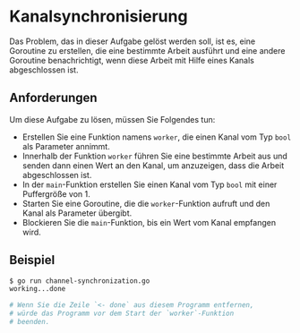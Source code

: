 # Kanalsynchronisierung

Das Problem, das in dieser Aufgabe gelöst werden soll, ist es, eine Goroutine zu erstellen, die eine bestimmte Arbeit ausführt und eine andere Goroutine benachrichtigt, wenn diese Arbeit mit Hilfe eines Kanals abgeschlossen ist.

## Anforderungen

Um diese Aufgabe zu lösen, müssen Sie Folgendes tun:

- Erstellen Sie eine Funktion namens `worker`, die einen Kanal vom Typ `bool` als Parameter annimmt.
- Innerhalb der Funktion `worker` führen Sie eine bestimmte Arbeit aus und senden dann einen Wert an den Kanal, um anzuzeigen, dass die Arbeit abgeschlossen ist.
- In der `main`-Funktion erstellen Sie einen Kanal vom Typ `bool` mit einer Puffergröße von 1.
- Starten Sie eine Goroutine, die die `worker`-Funktion aufruft und den Kanal als Parameter übergibt.
- Blockieren Sie die `main`-Funktion, bis ein Wert vom Kanal empfangen wird.

## Beispiel

```sh
$ go run channel-synchronization.go
working...done

# Wenn Sie die Zeile `<- done` aus diesem Programm entfernen,
# würde das Programm vor dem Start der `worker`-Funktion
# beenden.
```
